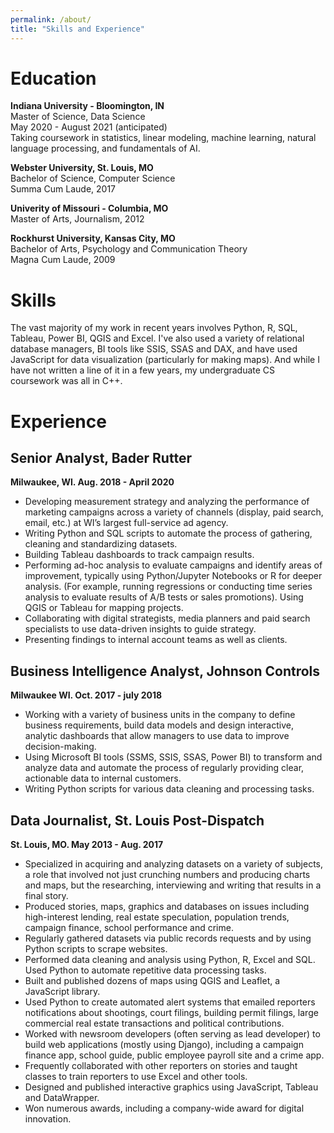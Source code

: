 ```yaml
---
permalink: /about/
title: "Skills and Experience"
---
```


# Education
**Indiana University - Bloomington, IN**  
Master of Science, Data Science  
May 2020 - August 2021 (anticipated)  
Taking coursework in statistics, linear modeling, machine learning, natural language processing, and fundamentals of AI.

**Webster University, St. Louis, MO**  
Bachelor of Science, Computer Science  
Summa Cum Laude, 2017

**Univerity of Missouri - Columbia, MO**  
Master of Arts, Journalism, 2012

**Rockhurst University, Kansas City, MO**  
Bachelor of Arts, Psychology and Communication Theory  
Magna Cum Laude, 2009

# Skills
The vast majority of my work in recent years involves Python, R, SQL, Tableau, Power BI, QGIS and Excel. I've also used a variety of relational database managers, BI tools like SSIS, SSAS and DAX, and have used JavaScript for data visualization (particularly for making maps). And while I have not written a line of it in a few years, my undergraduate CS coursework was all in C++. 

# Experience

## Senior Analyst, Bader Rutter
**Milwaukee, WI. Aug. 2018 - April 2020**
 - Developing measurement strategy and analyzing the performance of marketing campaigns across a variety of channels (display, paid search, email, etc.) at WI’s largest full-service ad agency.
 - Writing Python and SQL scripts to automate the process of gathering, cleaning and standardizing datasets.
 - Building Tableau dashboards to track campaign results.
 - Performing ad-hoc analysis to evaluate campaigns and identify areas of improvement, typically using Python/Jupyter Notebooks or R for deeper analysis. (For example, running regressions or conducting time series analysis to evaluate results of A/B tests or sales promotions). Using QGIS or Tableau for mapping projects.
 - Collaborating with digital strategists, media planners and paid search specialists to use data-driven insights to guide strategy.
 - Presenting findings to internal account teams as well as clients.

## Business Intelligence Analyst, Johnson Controls
**Milwaukee WI. Oct. 2017 - july 2018**
  - Working with a variety of business units in the company to define business requirements, build data models and design interactive, analytic dashboards that allow managers to use data to improve decision-making.
  - Using Microsoft BI tools (SSMS, SSIS, SSAS, Power BI) to transform and analyze data and automate the process of regularly providing clear, actionable data to internal customers.
  - Writing Python scripts for various data cleaning and processing tasks.

## Data Journalist, St. Louis Post-Dispatch
**St. Louis, MO. May 2013 - Aug. 2017**
 - Specialized in acquiring and analyzing datasets on a variety of subjects, a role that involved not just crunching numbers and producing charts and maps, but the researching, interviewing and writing that results in a final story.
 - Produced stories, maps, graphics and databases on issues including high-interest lending, real estate speculation, population trends, campaign finance, school performance and crime.
 - Regularly gathered datasets via public records requests and by using Python scripts to scrape websites.
 - Performed data cleaning and analysis using Python, R, Excel and SQL. Used Python to automate repetitive data processing tasks.
 - Built and published dozens of maps using QGIS and Leaflet, a JavaScript library.
 - Used Python to create automated alert systems that emailed reporters notifications about shootings, court filings, building permit filings, large commercial real estate transactions and political contributions.
 - Worked with newsroom developers (often serving as lead developer) to build web applications (mostly using Django), including a campaign finance app, school guide, public employee payroll site and a crime app.
 - Frequently collaborated with other reporters on stories and taught classes to train reporters to use Excel and other tools.
 - Designed and published interactive graphics using JavaScript, Tableau and DataWrapper.
 - Won numerous awards, including a company-wide award for digital innovation.
